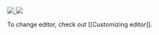 <a href="https://raw.githubusercontent.com/gauteh/astroid/master/doc/astroid-editor-vim.png">
    <img src="https://raw.githubusercontent.com/gauteh/astroid/master/doc/astroid-editor-vim.png">
  </a> <a href="https://raw.githubusercontent.com/gauteh/astroid/master/doc/astroid-compose-code-highlight.png">
    <img src="https://raw.githubusercontent.com/gauteh/astroid/master/doc/astroid-compose-code-highlight.png">
  </a>

To change editor, check out [[Customizing editor]].